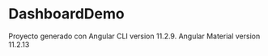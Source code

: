 # DashboardDemo 

Proyecto generado con 
Angular CLI version 11.2.9.
Angular Material version 11.2.13



